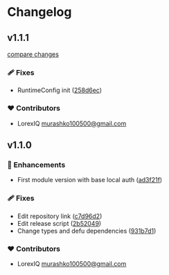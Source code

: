 # Changelog


## v1.1.1

[compare changes](https://github.com/LorexIQ/nuxt-local-auth/compare/v1.1.0...v1.1.1)

### 🩹 Fixes

- RuntimeConfig init ([258d6ec](https://github.com/LorexIQ/nuxt-local-auth/commit/258d6ec))

### ❤️ Contributors

- LorexIQ <murashko100500@gmail.com>

## v1.1.0


### 🚀 Enhancements

- First module version with base local auth ([ad3f21f](https://github.com/LorexIQ/nuxt-local-auth/commit/ad3f21f))

### 🩹 Fixes

- Edit repository link ([c7d96d2](https://github.com/LorexIQ/nuxt-local-auth/commit/c7d96d2))
- Edit release script ([2b52049](https://github.com/LorexIQ/nuxt-local-auth/commit/2b52049))
- Change types and defu dependencies ([931b7d1](https://github.com/LorexIQ/nuxt-local-auth/commit/931b7d1))

### ❤️ Contributors

- LorexIQ <murashko100500@gmail.com>

